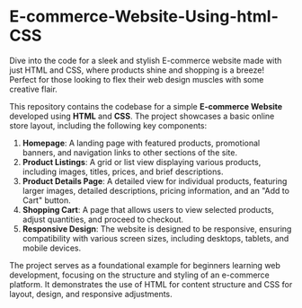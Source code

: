 # E-commerce-Website-Using-html-CSS
Dive into the code for a sleek and stylish E-commerce website made with just HTML and CSS, where products shine and shopping is a breeze! Perfect for those looking to flex their web design muscles with some creative flair.

This repository contains the codebase for a simple **E-commerce Website** developed using **HTML** and **CSS**. The project showcases a basic online store layout, including the following key components:

1. **Homepage**: A landing page with featured products, promotional banners, and navigation links to other sections of the site.
2. **Product Listings**: A grid or list view displaying various products, including images, titles, prices, and brief descriptions.
3. **Product Details Page**: A detailed view for individual products, featuring larger images, detailed descriptions, pricing information, and an "Add to Cart" button.
4. **Shopping Cart**: A page that allows users to view selected products, adjust quantities, and proceed to checkout.
5. **Responsive Design**: The website is designed to be responsive, ensuring compatibility with various screen sizes, including desktops, tablets, and mobile devices.

The project serves as a foundational example for beginners learning web development, focusing on the structure and styling of an e-commerce platform. It demonstrates the use of HTML for content structure and CSS for layout, design, and responsive adjustments.
